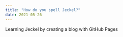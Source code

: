 ```yaml
---
title: "How do you spell Jeckel?"
date: 2021-05-26
---
```


Learning Jeckel by creating a blog with GitHub Pages
